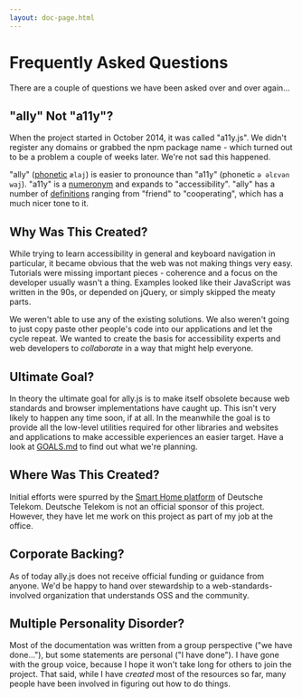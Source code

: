 ```yaml
---
layout: doc-page.html
---
```


# Frequently Asked Questions

There are a couple of questions we have been asked over and over again…


## "ally" Not "a11y"?

When the project started in October 2014, it was called "a11y.js". We didn't register any domains or grabbed the npm package name - which turned out to be a problem a couple of weeks later. We're not sad this happened.

"ally" ([phonetic](https://en.wikipedia.org/wiki/International_Phonetic_Alphabet) `ælaj`) is easier to pronounce than "a11y" (phonetic `ə əlɛvən waj`). "a11y" is a [numeronym](https://en.wikipedia.org/wiki/Numeronym) and expands to "accessibility". "ally" has a number of [definitions](http://dictionary.reference.com/browse/ally) ranging from "friend" to "cooperating", which has a much nicer tone to it.


## Why Was This Created?

While trying to learn accessibility in general and keyboard navigation in particular, it became obvious that the web was not making things very easy. Tutorials were missing important pieces - coherence and a focus on the developer usually wasn't a thing. Examples looked like their JavaScript was written in the 90s, or depended on jQuery, or simply skipped the meaty parts.

We weren't able to use any of the existing solutions. We also weren't going to just copy paste other people's code into our applications and let the cycle repeat. We wanted to create the basis for accessibility experts and web developers to *collaborate* in a way that might help everyone.


## Ultimate Goal?

In theory the ultimate goal for ally.js is to make itself obsolete because web standards and browser implementations have caught up. This isn't very likely to happen any time soon, if at all. In the meanwhile the goal is to provide all the low-level utilities required for other libraries and websites and applications to make accessible experiences an easier target. Have a look at [GOALS.md](https://github.com/medialize/ally.js/tree/master/GOALS.md) to find out what we're planning.


## Where Was This Created?

Initial efforts were spurred by the [Smart Home platform](https://www.qivicon.com/en/) of Deutsche Telekom. Deutsche Telekom is not an official sponsor of this project. However, they have let me work on this project as part of my job at the office.


## Corporate Backing?

As of today ally.js does not receive official funding or guidance from anyone. We'd be happy to hand over stewardship to a web-standards-involved organization that understands OSS and the community.


## Multiple Personality Disorder?

Most of the documentation was written from a group perspective ("we have done…"), but some statements are personal ("I have done"). I have gone with the group voice, because I hope it won't take long for others to join the project. That said, while I have *created* most of the resources so far, many people have been involved in figuring out how to do things.

